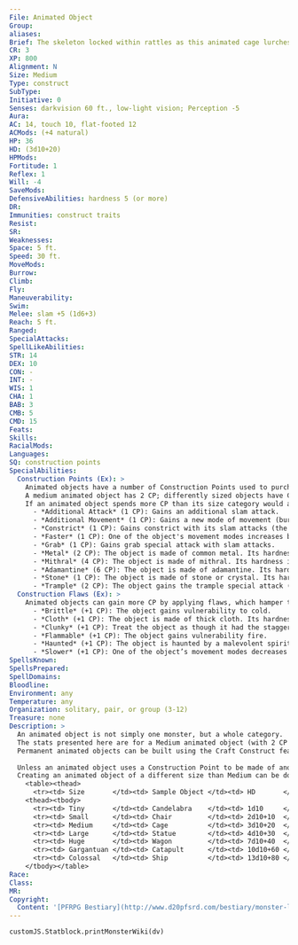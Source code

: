 ```yaml
---
File: Animated Object
Group: 
aliases: 
Brief: The skeleton locked within rattles as this animated cage lurches forward on chain legs in search of new prisoners.
CR: 3
XP: 800
Alignment: N
Size: Medium
Type: construct
SubType: 
Initiative: 0
Senses: darkvision 60 ft., low-light vision; Perception -5
Aura: 
AC: 14, touch 10, flat-footed 12
ACMods: (+4 natural)
HP: 36
HD: (3d10+20)
HPMods: 
Fortitude: 1
Reflex: 1
Will: -4
SaveMods: 
DefensiveAbilities: hardness 5 (or more)
DR: 
Immunities: construct traits
Resist: 
SR: 
Weaknesses: 
Space: 5 ft.
Speed: 30 ft.
MoveMods: 
Burrow: 
Climb: 
Fly: 
Maneuverability: 
Swim: 
Melee: slam +5 (1d6+3)
Reach: 5 ft.
Ranged: 
SpecialAttacks: 
SpellLikeAbilities: 
STR: 14
DEX: 10
CON: -
INT: -
WIS: 1
CHA: 1
BAB: 3
CMB: 5
CMD: 15
Feats: 
Skills: 
RacialMods: 
Languages: 
SQ: construction points
SpecialAbilities:
  Construction Points (Ex): >
    Animated objects have a number of Construction Points used to purchase abilities and defenses in addition to those presented above.
    A medium animated object has 2 CP; differently sized objects have CP totals as detailed on the size chart on this page.
    If an animated object spends more CP than its size category would allow, its CR increases by 1 (minimum of +1) for every 2 additional CP spent.
      - *Additional Attack* (1 CP): Gains an additional slam attack.
      - *Additional Movement* (1 CP): Gains a new mode of movement (burrow, climb, fly [clumsy], or swim) at a speed equal to its base speed.
      - *Constrict* (1 CP): Gains constrict with its slam attacks (the object must have grab before it can take this ability).
      - *Faster* (1 CP): One of the object's movement modes increases by +10 ft.
      - *Grab* (1 CP): Gains grab special attack with slam attacks.
      - *Metal* (2 CP): The object is made of common metal. Its hardness increases to 10, and it gains a +2 increase to its natural armor bonus.
      - *Mithral* (4 CP): The object is made of mithral. Its hardness increases to 15, and it gains a +4 increase to its natural armor bonus.
      - *Adamantine* (6 CP): The object is made of adamantine. Its hardness increases to 20, and it gains a +6 increase to its natural armor bonus.
      - *Stone* (1 CP): The object is made of stone or crystal. Its hardness increases to 8 and it gains a +1 increase to its natural armor bonus.
      - *Trample* (2 CP): The object gains the trample special attack (see page 305 for damage and save DC).
  Construction Flaws (Ex): >
    Animated objects can gain more CP by applying flaws, which hamper the object but provide additional CP to spend on beneficial abilities. If the CP gained in this way is not spent on beneficial abilities, its CR decreases by 1 for every 2 CP conserved.
      - *Brittle* (+1 CP): The object gains vulnerability to cold.
      - *Cloth* (+1 CP): The object is made of thick cloth. Its hardness decreases to 0.
      - *Clunky* (+1 CP): Treat the object as though it had the staggered special quality.
      - *Flammable* (+1 CP): The object gains vulnerability fire.
      - *Haunted* (+1 CP): The object is haunted by a malevolent spirit. It takes damage from positive energy as if it were an undead creature and can be detect by detect undead.
      - *Slower* (+1 CP): One of the object’s movement modes decreases by – 10 ft.
SpellsKnown: 
SpellsPrepared: 
SpellDomains: 
Bloodline: 
Environment: any
Temperature: any
Organization: solitary, pair, or group (3-12)
Treasure: none
Description: >
  An animated object is not simply one monster, but a whole category.
  The stats presented here are for a Medium animated object (with 2 CP that have not been spent to gain additional abilities), but any object can become animated, most commonly via the spell animate objects.
  Permanent animated objects can be built using the Craft Construct feat (see page 314).
  
  Unless an animated object uses a Construction Point to be made of another material, all animated objects are made of wood or material of equivalent hardness.
  Creating an animated object of a different size than Medium can be done simply by adjusting the object's size (and thus adjusting its Strength, Dexterity, natural armor bonus, and size modifier to attack and AC as detailed on page 296) and Hit Dice.
    <table><thead>
      <tr><td> Size       </td><td> Sample Object </td><td> HD       </td><td> CP </td><td> CR  </td></tr>
    <thead><tbody>
      <tr><td> Tiny       </td><td> Candelabra    </td><td> 1d10     </td><td> 1  </td><td> 1/2 </td></tr>
      <tr><td> Small      </td><td> Chair         </td><td> 2d10+10  </td><td> 1  </td><td> 2   </td></tr>
      <tr><td> Medium     </td><td> Cage          </td><td> 3d10+20  </td><td> 2  </td><td> 3   </td></tr>
      <tr><td> Large      </td><td> Statue        </td><td> 4d10+30  </td><td> 3  </td><td> 5   </td></tr>
      <tr><td> Huge       </td><td> Wagon         </td><td> 7d10+40  </td><td> 4  </td><td> 7   </td></tr>
      <tr><td> Gargantuan </td><td> Catapult      </td><td> 10d10+60 </td><td> 5  </td><td> 9   </td></tr>
      <tr><td> Colossal   </td><td> Ship          </td><td> 13d10+80 </td><td> 6  </td><td> 11  </td></tr>
    </tbody></table>
Race: 
Class: 
MR: 
Copyright:
  Content: '[PFRPG Bestiary](http://www.d20pfsrd.com/bestiary/monster-listings/constructs/animated-object)'
---
```

```dataviewjs
customJS.Statblock.printMonsterWiki(dv)
```
